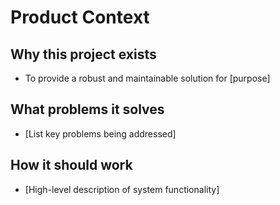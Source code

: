 # Product Context

## Why this project exists
- To provide a robust and maintainable solution for [purpose]

## What problems it solves  
- [List key problems being addressed]

## How it should work
- [High-level description of system functionality]